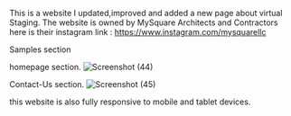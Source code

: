This is a website I updated,improved and added a new page about virtual Staging.
The website is owned by MySquare Architects and Contractors 
here is their instagram link : https://www.instagram.com/mysquarellc

Samples section

homepage section.
![Screenshot (44)](https://user-images.githubusercontent.com/66677739/232046590-a46b4818-d234-4225-bfb6-490dda3e7da6.png)

Contact-Us section.
![Screenshot (45)](https://user-images.githubusercontent.com/66677739/232046668-3e6dc4f6-3a88-46d9-8e73-c56bf547f0d9.png)

this website is also fully responsive to mobile and tablet devices.
